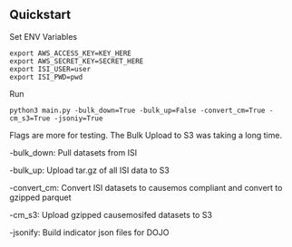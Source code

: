
## Quickstart

Set ENV Variables
```
export AWS_ACCESS_KEY=KEY_HERE
export AWS_SECRET_KEY=SECRET_HERE
export ISI_USER=user
export ISI_PWD=pwd
```

Run
```
python3 main.py -bulk_down=True -bulk_up=False -convert_cm=True -cm_s3=True -jsoniy=True
```

Flags are more for testing. The Bulk Upload to S3 was taking a long time.

-bulk_down: Pull datasets from ISI

-bulk_up: Upload tar.gz of all ISI data to S3

-convert_cm: Convert ISI datasets to causemos compliant and convert to gzipped parquet

-cm_s3: Upload gzipped causemosifed datasets to S3

-jsonify: Build indicator json files for DOJO
